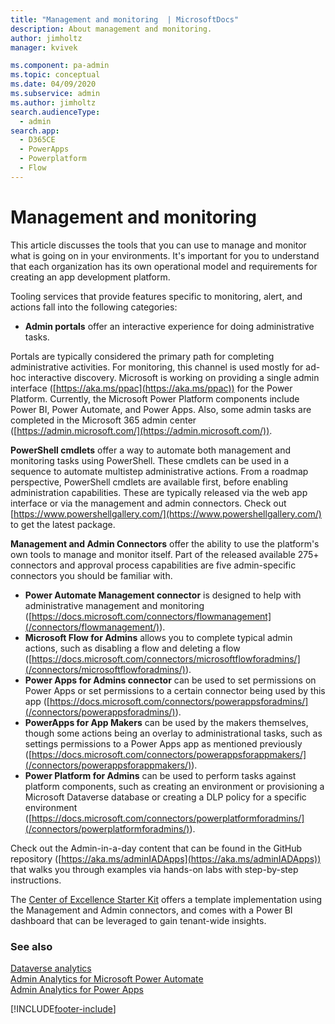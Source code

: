 ```yaml
---
title: "Management and monitoring  | MicrosoftDocs"
description: About management and monitoring.
author: jimholtz
manager: kvivek

ms.component: pa-admin
ms.topic: conceptual
ms.date: 04/09/2020
ms.subservice: admin
ms.author: jimholtz
search.audienceType: 
  - admin
search.app:
  - D365CE
  - PowerApps
  - Powerplatform
  - Flow
---
```

# Management and monitoring

This article discusses the tools that you can use to manage and monitor what is going on in your environments. It's important for you to understand that each organization has its own operational model and requirements for creating an app development platform.

Tooling services that provide features specific to monitoring, alert, and actions fall into the following categories:

- **Admin portals** offer an interactive experience for doing administrative tasks. 

Portals are typically considered the primary path for completing administrative activities. For monitoring, this channel is used mostly for ad-hoc interactive discovery. Microsoft is working on providing a single admin interface ([https://aka.ms/ppac](https://aka.ms/ppac)) for the Power Platform. Currently, the Microsoft Power Platform components include Power BI, Power Automate, and Power Apps. Also, some admin tasks are completed in the Microsoft 365 admin center ([https://admin.microsoft.com/](https://admin.microsoft.com/)).

**PowerShell cmdlets** offer a way to automate both management and monitoring tasks using PowerShell. These cmdlets can be used in a sequence to automate multistep administrative actions. From a roadmap perspective, PowerShell cmdlets are available first, before enabling administration capabilities. These are typically released via the web app interface or via the management and admin connectors. Check out [https://www.powershellgallery.com/](https://www.powershellgallery.com/) to get the latest package.

**Management and Admin Connectors** offer the ability to use the platform's own tools to manage and monitor itself. Part of the released available 275+ connectors and approval process capabilities are five admin-specific connectors you should be familiar with.

- **Power Automate Management connector** is designed to help with administrative management and monitoring ([https://docs.microsoft.com/connectors/flowmanagement](/connectors/flowmanagement/)).
- **Microsoft Flow for Admins** allows you to complete typical admin actions, such as disabling a flow and deleting a flow ([https://docs.microsoft.com/connectors/microsoftflowforadmins/](/connectors/microsoftflowforadmins/)).
- **Power Apps for Admins connector** can be used to set permissions on Power Apps or set permissions to a certain connector being used by this app ([https://docs.microsoft.com/connectors/powerappsforadmins/](/connectors/powerappsforadmins/)).
- **PowerApps for App Makers** can be used by the makers themselves, though some actions being an overlay to administrational tasks, such as settings permissions to a Power Apps app as mentioned previously ([https://docs.microsoft.com/connectors/powerappsforappmakers/](/connectors/powerappsforappmakers/)).
- **Power Platform for Admins** can be used to perform tasks against platform components, such as creating an environment or provisioning a Microsoft Dataverse database or creating a DLP policy for a specific environment ([https://docs.microsoft.com/connectors/powerplatformforadmins/](/connectors/powerplatformforadmins/)).

Check out the Admin-in-a-day content that can be found in the GitHub repository ([https://aka.ms/adminIADApps](https://aka.ms/adminIADApps)) that walks you through examples via hands-on labs with step-by-step instructions. 

The [Center of Excellence Starter Kit](../guidance/coe/starter-kit.md) offers a template implementation using the Management and Admin connectors, and comes with a Power BI dashboard that can be leveraged to gain tenant-wide insights.

### See also
[Dataverse analytics](analytics-common-data-service.md)<br />
[Admin Analytics for Microsoft Power Automate](analytics-flow.md)<br />
[Admin Analytics for Power Apps](analytics-powerapps.md)


[!INCLUDE[footer-include](../includes/footer-banner.md)]
